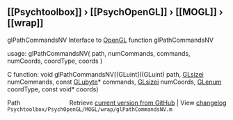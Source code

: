 ## [[Psychtoolbox]] &#8250; [[PsychOpenGL]] &#8250; [[MOGL]] &#8250; [[wrap]]

glPathCommandsNV  Interface to [OpenGL](OpenGL) function glPathCommandsNV  
  
usage:  glPathCommandsNV( path, numCommands, commands, numCoords, coordType, coords )  
  
C function:  void glPathCommandsNV[(GLuint]((GLuint) path, [GLsizei](GLsizei) numCommands, const [GLubyte](GLubyte)\* commands, [GLsizei](GLsizei) numCoords, [GLenum](GLenum) coordType, const void\* coords)  




<div class="code_header" style="text-align:right;">
  <span style="float:left;">Path&nbsp;&nbsp;</span> <span class="counter">Retrieve <a href=
  "https://raw.github.com/Psychtoolbox-3/Psychtoolbox-3/beta/Psychtoolbox/PsychOpenGL/MOGL/wrap/glPathCommandsNV.m">current version from GitHub</a> | View <a href=
  "https://github.com/Psychtoolbox-3/Psychtoolbox-3/commits/beta/Psychtoolbox/PsychOpenGL/MOGL/wrap/glPathCommandsNV.m">changelog</a></span>
</div>
<div class="code">
  <code>Psychtoolbox/PsychOpenGL/MOGL/wrap/glPathCommandsNV.m</code>
</div>

